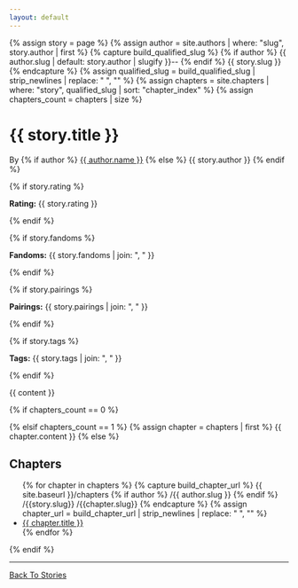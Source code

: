 ```yaml
---
layout: default
---
```


{% assign story = page %}
{% assign author = site.authors | where: "slug", story.author | first %}
{% capture build_qualified_slug %}
  {% if author %}
    {{ author.slug | default: story.author | slugify }}--
  {% endif %}
  {{ story.slug }}
{% endcapture %}
{% assign qualified_slug = build_qualified_slug | strip_newlines | replace: " ", "" %}
{% assign chapters = site.chapters | where: "story", qualified_slug | sort: "chapter_index" %}
{% assign chapters_count = chapters | size %}

<h1>{{ story.title }}</h1>

<p>
  By
  {% if author %}
    <a href="{{site.baseurl}}/authors/{{author.slug}}">{{ author.name }}</a>
  {% else %}
    {{ story.author }}
  {% endif %}
</p>

{% if story.rating %}
  <p>
    <strong>Rating:</strong> {{ story.rating }}
  </p>
{% endif %}

{% if story.fandoms %}
  <p>
    <strong>Fandoms:</strong> {{ story.fandoms | join: ", " }}
  </p>
{% endif %}

{% if story.pairings %}
  <p>
    <strong>Pairings:</strong> {{ story.pairings | join: ", " }}
  </p>
{% endif %}

{% if story.tags %}
  <p>
    <strong>Tags:</strong> {{ story.tags | join: ", " }}
  </p>
{% endif %}

{{ content }}

{% if chapters_count == 0 %}
  <!-- Do nothing here. -->
{% elsif chapters_count == 1 %}
  {% assign chapter = chapters | first %}
  {{ chapter.content }}
{% else %}
  <h2>Chapters</h2>

  <ul>
    {% for chapter in chapters %}
      {% capture build_chapter_url %}
        {{ site.baseurl }}/chapters
        {% if author %}
          /{{ author.slug }}
        {% endif %}
        /{{story.slug}}
        /{{chapter.slug}}
      {% endcapture %}
      {% assign chapter_url = build_chapter_url | strip_newlines | replace: " ", "" %}
      <li><a href="{{chapter_url}}">{{ chapter.title }}</a></li>
    {% endfor %}
  </ul>
{% endif %}

<hr>

<a href="{{site.baseurl}}/stories">Back To Stories</a>
